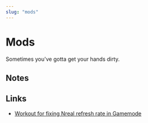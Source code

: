```yaml
---
slug: "mods"
---
```


# Mods

Sometimes you've gotta get your hands dirty.

## Notes



## Links

- [Workout for fixing Nreal refresh rate in Gamemode](https://www.reddit.com/r/SteamDeck/comments/vm7oag/workaroung_how_to_fix_external_display_ar_glasses/)